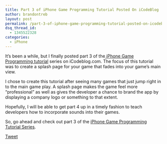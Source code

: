 ```yaml
---
title: Part 3 of iPhone Game Programming Tutorial Posted On iCodeBlog
author: brandontreb
layout: post
permalink: /part-3-of-iphone-game-programming-tutorial-posted-on-icodeblog
dsq_thread_id:
  - 1345522328
categories:
  - iPhone
---
```

It&#8217;s been a while, but I finally posted part 3 of the[ iPhone Game Programming tutorial][1] series on iCodeblog.com. The focus of this tutorial was to create a splash page for your game that fades into your game&#8217;s main view.

I chose to create this tutorial after seeing many games that just jump right in to the main game play. A splash page makes the game feel more &#8220;professional&#8221; as well as gives the developer a chance to brand the app by displaying a company logo or something to that extent.

Hopefully, I will be able to get part 4 up in a timely fashion to teach developers how to incorporate sounds into their games.

So, go ahead and check out part 3 of the [iPhone Game Programming Tutorial Series][1].

<div style="">
  <a href="http://twitter.com/share" class="twitter-share-button" data-count="horizontal" data-text="Part 3 of iPhone Game Programming Tutorial Posted On iCodeBlog" data-url="http://brandontreb.com/part-3-of-iphone-game-programming-tutorial-posted-on-icodeblog"  data-via="brandontreb" data-related="brandontreb:">Tweet</a>
</div>

 [1]: http://icodeblog.com/2009/03/18/iphone-game-programming-tutorial-part-3-splash-screen/